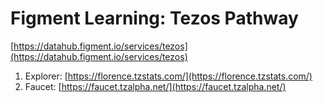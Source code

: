 # Figment Learning: Tezos Pathway

[https://datahub.figment.io/services/tezos](https://datahub.figment.io/services/tezos)

1. Explorer: [https://florence.tzstats.com/](https://florence.tzstats.com/)
1. Faucet: [https://faucet.tzalpha.net/](https://faucet.tzalpha.net/)